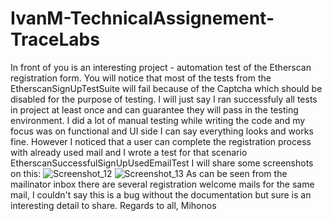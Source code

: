 # IvanM-TechnicalAssignement-TraceLabs
In front of you is an interesting project - automation test of the Etherscan registration form. You will notice that most of the tests from the EtherscanSignUpTestSuite will fail because of the Captcha which should be disabled for the purpose of testing. I will just say I ran successfuly all tests in project at least once and can guarantee they will pass in the testing environment. 
I did a lot of manual testing while writing the code and my focus was on functional and UI side I can say everything looks and works fine.
However I noticed that a user can complete the registration process with already used mail and I wrote a test for that scenario EtherscanSuccessfulSignUpUsedEmailTest   I will share some screenshots on this:
![Screenshot_12](https://user-images.githubusercontent.com/107040843/235295167-670b0d91-e516-4804-bb28-02193f4496cf.png)
![Screenshot_13](https://user-images.githubusercontent.com/107040843/235295174-21644136-162f-4bc1-9a92-a7f62eef0206.png)
As can be seen from the mailinator inbox there are several registration welcome mails for the same mail, I couldn't say this is a bug without the documentation but sure is an interesting detail to share.
Regards to all,
Mihonos
